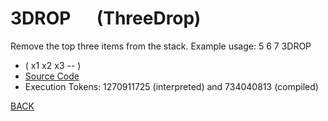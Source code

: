 # 3DROP &emsp; (ThreeDrop)
Remove the top three items from the stack. Example usage: 5 6 7 3DROP
* ( x1 x2 x3 -- )
* [Source Code](../words/shando/ThreeDrop.cs)
* Execution Tokens: 1270911725 (interpreted) and 734040813 (compiled)


[BACK](builtins.md#ThreeDrop)
